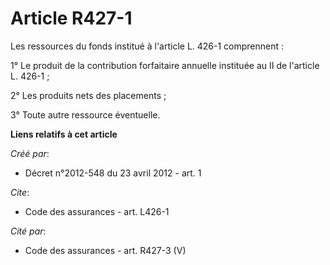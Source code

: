 # Article R427-1

Les ressources du fonds institué à l'article L. 426-1 comprennent : 

1° Le produit de la contribution forfaitaire annuelle instituée au II de l'article L. 426-1 ; 

2° Les produits nets des placements ; 

3° Toute autre ressource éventuelle.

**Liens relatifs à cet article**

_Créé par_:

  - Décret n°2012-548 du 23 avril 2012 - art. 1

_Cite_:

  - Code des assurances - art. L426-1

_Cité par_:

  - Code des assurances - art. R427-3 (V)
